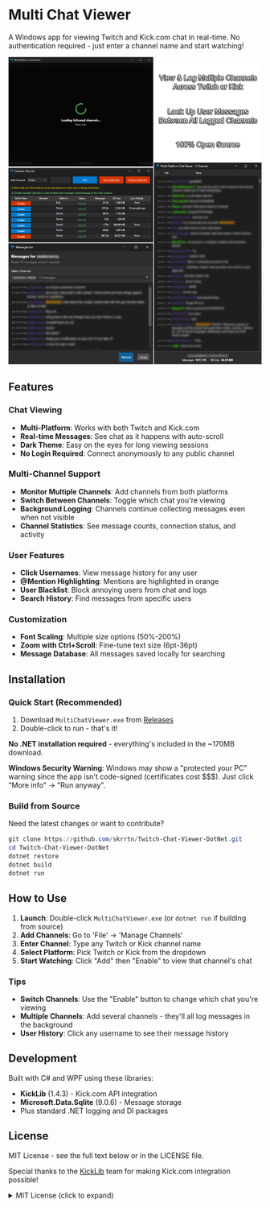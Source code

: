 # Multi Chat Viewer

A Windows app for viewing Twitch and Kick.com chat in real-time. No authentication required - just enter a channel name and start watching!

![Screenshot](Assets/screenshot.png)

## Features

### Chat Viewing
- **Multi-Platform**: Works with both Twitch and Kick.com
- **Real-time Messages**: See chat as it happens with auto-scroll
- **Dark Theme**: Easy on the eyes for long viewing sessions
- **No Login Required**: Connect anonymously to any public channel

### Multi-Channel Support
- **Monitor Multiple Channels**: Add channels from both platforms
- **Switch Between Channels**: Toggle which chat you're viewing
- **Background Logging**: Channels continue collecting messages even when not visible
- **Channel Statistics**: See message counts, connection status, and activity

### User Features
- **Click Usernames**: View message history for any user
- **@Mention Highlighting**: Mentions are highlighted in orange
- **User Blacklist**: Block annoying users from chat and logs
- **Search History**: Find messages from specific users

### Customization
- **Font Scaling**: Multiple size options (50%-200%)
- **Zoom with Ctrl+Scroll**: Fine-tune text size (6pt-36pt)
- **Message Database**: All messages saved locally for searching

## Installation

### Quick Start (Recommended)
1. Download `MultiChatViewer.exe` from [Releases](../../releases)
2. Double-click to run - that's it!

**No .NET installation required** - everything's included in the ~170MB download.

**Windows Security Warning**: Windows may show a "protected your PC" warning since the app isn't code-signed (certificates cost $$$). Just click "More info" → "Run anyway".

### Build from Source
Need the latest changes or want to contribute?

```powershell
git clone https://github.com/skrrtn/Twitch-Chat-Viewer-DotNet.git
cd Twitch-Chat-Viewer-DotNet
dotnet restore
dotnet build
dotnet run
```

## How to Use

1. **Launch**: Double-click `MultiChatViewer.exe` (or `dotnet run` if building from source)
2. **Add Channels**: Go to 'File' → 'Manage Channels'
3. **Enter Channel**: Type any Twitch or Kick channel name
4. **Select Platform**: Pick Twitch or Kick from the dropdown  
5. **Start Watching**: Click "Add" then "Enable" to view that channel's chat

### Tips
- **Switch Channels**: Use the "Enable" button to change which chat you're viewing
- **Multiple Channels**: Add several channels - they'll all log messages in the background
- **User History**: Click any username to see their message history
## Development

Built with C# and WPF using these libraries:
- **KickLib** (1.4.3) - Kick.com API integration  
- **Microsoft.Data.Sqlite** (9.0.6) - Message storage
- Plus standard .NET logging and DI packages

## License

MIT License - see the full text below or in the LICENSE file.

Special thanks to the [KickLib](https://github.com/Bukk94/KickLib) team for making Kick.com integration possible!

<details>
<summary>MIT License (click to expand)</summary>

```
MIT License

Permission is hereby granted, free of charge, to any person obtaining a copy
of this software and associated documentation files (the "Software"), to deal
in the Software without restriction, including without limitation the rights
to use, copy, modify, merge, publish, distribute, sublicense, and/or sell
copies of the Software, and to permit persons to whom the Software is
furnished to do so, subject to the following conditions:

The above copyright notice and this permission notice shall be included in all
copies or substantial portions of the Software.

THE SOFTWARE IS PROVIDED "AS IS", WITHOUT WARRANTY OF ANY KIND, EXPRESS OR
IMPLIED, INCLUDING BUT NOT LIMITED TO THE WARRANTIES OF MERCHANTABILITY,
FITNESS FOR A PARTICULAR PURPOSE AND NONINFRINGEMENT. IN NO EVENT SHALL THE
AUTHORS OR COPYRIGHT HOLDERS BE LIABLE FOR ANY CLAIM, DAMAGES OR OTHER
LIABILITY, WHETHER IN AN ACTION OF CONTRACT, TORT OR OTHERWISE, ARISING FROM,
OUT OF OR IN CONNECTION WITH THE SOFTWARE OR THE USE OR OTHER DEALINGS IN THE
SOFTWARE.
```

</details>
